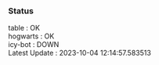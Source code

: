 ### Status


table : OK  
hogwarts : OK  
icy-bot : DOWN  
Latest Update : 2023-10-04 12:14:57.583513
